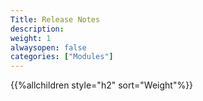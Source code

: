 ```yaml
---
Title: Release Notes
description:
weight: 1
alwaysopen: false
categories: ["Modules"]
---
```

{{%allchildren style="h2" sort="Weight"%}}
